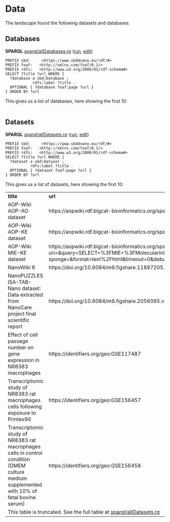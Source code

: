 <!--- THIS FILE IS AUTOGENERATED. DO NOT EDIT IT. -->

# Data

The landscape found the following <a name="tp1">datasets</a> and <a name="tp2">databases</a>.

## Databases

**SPARQL** [sparql/allDatabases.rq](sparql/allDatabases.code.html) ([run](https://query.wikidata.org/embed.html#PREFIX%20sbd%3A%20%20%20%20%20%3Chttps%3A%2F%2Fwww.sbd4nano.eu%2Frdf%2F%23%3E%0APREFIX%20foaf%3A%20%20%20%3Chttp%3A%2F%2Fxmlns.com%2Ffoaf%2F0.1%2F%3E%20%0APREFIX%20rdfs%3A%20%20%20%3Chttp%3A%2F%2Fwww.w3.org%2F2000%2F01%2Frdf-schema%23%3E%20%0A%0ASELECT%20%3Ftitle%20%3Furl%20WHERE%20%7B%0A%20%20%3Fdatabase%20a%20sbd%3ADatabase%20%3B%0A%20%20%20%20%20%20%20%20%20%20%20%20rdfs%3Alabel%20%3Ftitle%20.%0A%20%20OPTIONAL%20%7B%20%3Fdatabase%20foaf%3Apage%20%3Furl%20%7D%0A%7D%20ORDER%20BY%20%3Furl%0A), [edit](https://query.wikidata.org/#PREFIX%20sbd%3A%20%20%20%20%20%3Chttps%3A%2F%2Fwww.sbd4nano.eu%2Frdf%2F%23%3E%0APREFIX%20foaf%3A%20%20%20%3Chttp%3A%2F%2Fxmlns.com%2Ffoaf%2F0.1%2F%3E%20%0APREFIX%20rdfs%3A%20%20%20%3Chttp%3A%2F%2Fwww.w3.org%2F2000%2F01%2Frdf-schema%23%3E%20%0A%0ASELECT%20%3Ftitle%20%3Furl%20WHERE%20%7B%0A%20%20%3Fdatabase%20a%20sbd%3ADatabase%20%3B%0A%20%20%20%20%20%20%20%20%20%20%20%20rdfs%3Alabel%20%3Ftitle%20.%0A%20%20OPTIONAL%20%7B%20%3Fdatabase%20foaf%3Apage%20%3Furl%20%7D%0A%7D%20ORDER%20BY%20%3Furl%0A))

```sparql
PREFIX sbd:     <https://www.sbd4nano.eu/rdf/#>
PREFIX foaf:   <http://xmlns.com/foaf/0.1/> 
PREFIX rdfs:   <http://www.w3.org/2000/01/rdf-schema#> 
SELECT ?title ?url WHERE {
  ?database a sbd:Database ;
            rdfs:label ?title .
  OPTIONAL { ?database foaf:page ?url }
} ORDER BY ?url
```

This gives us a list of databases, here showing the first 10:

<table>
  <tr>
  </tr>
</table>


## Datasets

**SPARQL** [sparql/allDatasets.rq](sparql/allDatasets.code.html) ([run](https://query.wikidata.org/embed.html#PREFIX%20sbd%3A%20%20%20%20%20%3Chttps%3A%2F%2Fwww.sbd4nano.eu%2Frdf%2F%23%3E%0APREFIX%20foaf%3A%20%20%20%3Chttp%3A%2F%2Fxmlns.com%2Ffoaf%2F0.1%2F%3E%20%0APREFIX%20rdfs%3A%20%20%20%3Chttp%3A%2F%2Fwww.w3.org%2F2000%2F01%2Frdf-schema%23%3E%20%0A%0ASELECT%20%3Ftitle%20%3Furl%20WHERE%20%7B%0A%20%20%3Fdataset%20a%20sbd%3ADataset%20%3B%0A%20%20%20%20%20%20%20%20%20%20%20rdfs%3Alabel%20%3Ftitle%20.%0A%20%20OPTIONAL%20%7B%20%3Fdataset%20foaf%3Apage%20%3Furl%20%7D%0A%7D%20ORDER%20BY%20%3Furl%0A), [edit](https://query.wikidata.org/#PREFIX%20sbd%3A%20%20%20%20%20%3Chttps%3A%2F%2Fwww.sbd4nano.eu%2Frdf%2F%23%3E%0APREFIX%20foaf%3A%20%20%20%3Chttp%3A%2F%2Fxmlns.com%2Ffoaf%2F0.1%2F%3E%20%0APREFIX%20rdfs%3A%20%20%20%3Chttp%3A%2F%2Fwww.w3.org%2F2000%2F01%2Frdf-schema%23%3E%20%0A%0ASELECT%20%3Ftitle%20%3Furl%20WHERE%20%7B%0A%20%20%3Fdataset%20a%20sbd%3ADataset%20%3B%0A%20%20%20%20%20%20%20%20%20%20%20rdfs%3Alabel%20%3Ftitle%20.%0A%20%20OPTIONAL%20%7B%20%3Fdataset%20foaf%3Apage%20%3Furl%20%7D%0A%7D%20ORDER%20BY%20%3Furl%0A))

```sparql
PREFIX sbd:     <https://www.sbd4nano.eu/rdf/#>
PREFIX foaf:   <http://xmlns.com/foaf/0.1/> 
PREFIX rdfs:   <http://www.w3.org/2000/01/rdf-schema#> 
SELECT ?title ?url WHERE {
  ?dataset a sbd:Dataset ;
           rdfs:label ?title .
  OPTIONAL { ?dataset foaf:page ?url }
} ORDER BY ?url
```

This gives us a list of datasets, here showing the first 10:

<table>
  <tr>
    <td><b>title</b></td>
    <td><b>url</b></td>
  </tr>
  <tr>
    <td>AOP-Wiki AOP-AO dataset</td>
    <td>https://aopwiki.rdf.bigcat-bioinformatics.org/sparql?default-graph-uri=&query=SELECT+%3FAOP+%3FAOPTitle+%3FAO+%3FAOTitle+WHERE+%7B%0D%0A%3FAOP+a+aopo%3AAdverseOutcomePathway+%3B%0D%0Adc%3Atitle+%3FAOPTitle+%3B%0D%0Aaopo%3Ahas_adverse_outcome+%3FAO.%0D%0A%3FAO+dc%3Atitle+%3FAOTitle+.%7D&should-sponge=&format=text%2Fhtml&timeout=0&debug=on&run=+Run+Query+</td>
  </tr>
  <tr>
    <td>AOP-Wiki AOP-KE dataset</td>
    <td>https://aopwiki.rdf.bigcat-bioinformatics.org/sparql?default-graph-uri=&query=SELECT+%3FAOP+%3FAOPTitle+%3FKE+%3FKETitle+WHERE+%7B%0D%0A%3FAOP+a+aopo%3AAdverseOutcomePathway+%3B%0D%0Adc%3Atitle+%3FAOPTitle+%3B%0D%0Aaopo%3Ahas_key_event+%3FKE.%0D%0A%3FKE+dc%3Atitle+%3FKETitle+.%7D&should-sponge=&format=text%2Fhtml&timeout=0&debug=on&run=+Run+Query+</td>
  </tr>
  <tr>
    <td>AOP-Wiki MIE-KE dataset</td>
    <td>https://aopwiki.rdf.bigcat-bioinformatics.org/sparql?default-graph-uri=&query=SELECT+%3FMIE+%3FMolecularInitiatingEventName+%3FKE+%3FKeyEventName+WHERE+%7B%0D%0A%3FMIE+dc%3Atitle+%3FMolecularInitiatingEventName+.%0D%0A%3FAOP+a+aopo%3AAdverseOutcomePathway+%3B%0D%0Aaopo%3Ahas_molecular_initiating_event+%3FMIE%3B%0D%0Aaopo%3Ahas_key_event+%3FKE.%0D%0A%3FKE+dc%3Atitle+%3FKeyEventName+.%0D%0AFILTER+%28%3FMIE+%21%3D+%3FKE%29%7D&should-sponge=&format=text%2Fhtml&timeout=0&debug=on&run=+Run+Query+</td>
  </tr>
  <tr>
    <td>NanoWiki 6</td>
    <td>https://doi.org/10.6084/m9.figshare.11897205.v1</td>
  </tr>
  <tr>
    <td>NanoPUZZLES ISA-TAB-Nano dataset: Data extracted from NanoCare project final scientific report</td>
    <td>https://doi.org/10.6084/m9.figshare.2056095.v1</td>
  </tr>
  <tr>
    <td>Effect of cell passage number on gene expression in NR8383 macrophages</td>
    <td>https://identifiers.org/geo:GSE117487</td>
  </tr>
  <tr>
    <td>Transcriptomic study of NR8383 rat macrophages cells following exposure to Printex90</td>
    <td>https://identifiers.org/geo:GSE156457</td>
  </tr>
  <tr>
    <td>Transcriptomic study of NR8383 rat macrophages cells in control condition (DMEM culture medium supplemented with 10% of fetal bovine serum)</td>
    <td>https://identifiers.org/geo:GSE156458</td>
  </tr>
  <tr><td colspan="2">This table is truncated. See the full table at <a href="sparql/allDatasets.code.md">sparql/allDatasets.rq</a></td></tr>
</table>
